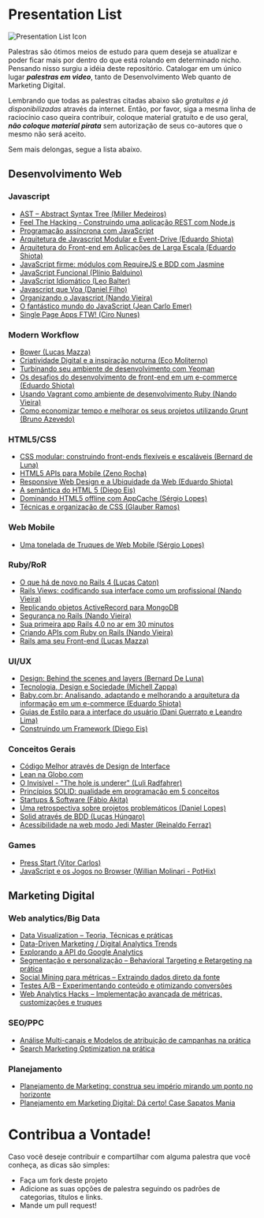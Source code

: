 Presentation List
=====

![Presentation List Icon](https://raw.github.com/pedronauck/presentation-list/master/icon.png)

Palestras são ótimos meios de estudo para quem deseja se atualizar e poder ficar mais por dentro do que está rolando em determinado nicho. Pensando nisso surgiu a idéia deste repositório. Catalogar em um único lugar ***palestras em video***, tanto de Desenvolvimento Web quanto de Marketing Digital.

Lembrando que todas as palestras citadas abaixo são *gratuítas e já disponibilizadas* através da internet. Então, por favor, siga a mesma linha de raciocínio caso queira contribuir, coloque material gratuíto e de uso geral, ***não coloque material pirata*** sem autorização de seus co-autores que o mesmo não será aceito.

Sem mais delongas, segue a lista abaixo.

## Desenvolvimento Web

### Javascript

* [AST – Abstract Syntax Tree (Miller Medeiros)](http://setemasters.imasters.com.br/conversas/ast-abstract-syntax-tree/)
* [Feel The Hacking - Construindo uma aplicação REST com Node.js](https://www.youtube.com/watch?v=V8lWtjbCKyA)
* [Programação assíncrona com JavaScript](http://www.infoq.com/br/presentations/programacao-assincrona-javascript)
* [Arquitetura de Javascript Modular e Event-Drive (Eduardo Shiota)](https://www.eventials.com/pt-br/locaweb/arquitetura-de-javascript-modular-e-event-driven/)
* [Arquitetura do Front-end em Aplicações de Larga Escala (Eduardo Shiota)](https://www.eventials.com/pt-br/locaweb/eduardo-shiota-yasuda-arquitetura-do-front-end-em-aplicacoes-de-larga-escala/)
* [JavaScript firme: módulos com RequireJS e BDD com Jasmine](http://www.infoq.com/br/presentations/javascript-firme)
* [JavaScript Funcional (Plínio Balduino)](http://setemasters.imasters.com.br/conversas/javascript-funcional/)
* [JavaScript Idiomático (Leo Balter)](http://setemasters.imasters.com.br/conversas/javascript-idiomatico/)
* [Javascript que Voa (Daniel Filho)](http://setemasters.imasters.com.br/conversas/javascript-que-voa/)
* [Organizando o Javascript (Nando Vieira)](https://www.youtube.com/watch?v=x9vDemjWmZQ)
* [O fantástico mundo do JavaScript (Jean Carlo Emer)](http://www.youtube.com/watch?v=Zn7B-X0y5qs)
* [Single Page Apps FTW! (Ciro Nunes)](http://www.youtube.com/watch?v=IiTz6EVjHnc)

### Modern Workflow

* [Bower (Lucas Mazza)](http://setemasters.imasters.com.br/conversas/bower/)
* [Criatividade Digital e a inspiração noturna (Eco Moliterno)](https://www.youtube.com/watch?v=44QZqfyEWNg)
* [Turbinando seu ambiente de desenvolvimento com Yeoman](http://www.infoq.com/br/presentations/desenvolvimento-yeoman)
* [Os desafios do desenvolvimento de front-end em um e-commerce (Eduardo Shiota)](https://www.youtube.com/watch?v=5abzSBa33l4)
* [Usando Vagrant como ambiente de desenvolvimento Ruby (Nando Vieira)](https://www.eventials.com/pt-br/locaweb/usando-vagrant-como-ambiente-de-desenvolvimento-ruby/)
* [Como economizar tempo e melhorar os seus projetos utilizando Grunt (Bruno Azevedo)](http://www.youtube.com/watch?v=OF56WFEpAUQ)

### HTML5/CSS

* [CSS modular: construindo front-ends flexíveis e escaláveis (Bernard de Luna)](http://www.infoq.com/br/presentations/css-modular)
* [HTML5 APIs para Mobile (Zeno Rocha)](https://www.youtube.com/watch?v=ncYj9Z8LwNM)
* [Responsive Web Design e a Ubiquidade da Web (Eduardo Shiota)](https://www.youtube.com/watch?v=9PQgEl8dOAY)
* [A semântica do HTML 5 (Diego Eis)](https://www.eventials.com/pt-br/locaweb/diego-eis-a-semantica-do-html-5/)
* [Dominando HTML5 offline com AppCache (Sérgio Lopes)](http://www.youtube.com/watch?v=sVBSNJznDF0)
* [Técnicas e organização de CSS (Glauber Ramos)](http://www.youtube.com/watch?v=LmUISr5miy4)

### Web Mobile
* [Uma tonelada de Truques de Web Mobile (Sérgio Lopes)](http://www.youtube.com/watch?v=aH9eVa2cTcM)

### Ruby/RoR

* [O que há de novo no Rails 4 (Lucas Caton)](https://www.eventials.com/pt-br/locaweb/o-que-ha-de-novo-no-rails-4-com-lucas-caton/)
* [Rails Views: codificando sua interface como um profissional (Nando Vieira)](https://www.eventials.com/pt-br/locaweb/rails-views-codificando-sua-interface-como-um-profissional/)
* [Replicando objetos ActiveRecord para MongoDB](https://www.eventials.com/pt-br/locaweb/replicando-objetos-activerecord-para-mongodb/)
* [Segurança no Rails (Nando Vieira)](https://www.youtube.com/watch?v=GPglTMw-2Hw)
* [Sua primeira app Rails 4.0 no ar em 30 minutos](https://www.eventials.com/pt-br/cafecomdevlondrina/cafecomdevlondrina-2/)
* [Criando APIs com Ruby on Rails (Nando Vieira)](http://www.infoq.com/br/presentations/criando-apis-ruby-on-rails)
* [Rails ama seu Front-end (Lucas Mazza)](https://www.eventials.com/pt-br/locaweb/rails-ama-seu-front-end/)

### UI/UX

* [Design: Behind the scenes and layers (Bernard De Luna)](https://www.eventials.com/pt-br/locaweb/design-behind-the-scenes-and-layers-com-bernard-de-luna/)
* [Tecnologia, Design e Sociedade (Michell Zappa)](https://www.youtube.com/watch?v=xqLXAKshEzQ)
* [Baby.com.br: Analisando, adaptando e melhorando a arquitetura da informação em um e-commerce (Eduardo Shiota)](https://www.youtube.com/watch?v=KlIGJM5X-fA)
* [Guias de Estilo para a interface do usuário (Dani Guerrato e Leandro Lima)](https://www.eventials.com/pt-br/locaweb/guias-de-estilo-para-a-interface-do-usuario/)
* [Construindo um Framework (Diego Eis)](https://www.eventials.com/pt-br/locaweb/construindo-um-framework/)

### Conceitos Gerais

* [Código Melhor através de Design de Interface](https://www.eventials.com/pt-br/locaweb/codigo-melhor-atraves-de-design-de-interface/)
* [Lean na Globo.com](http://www.infoq.com/br/presentations/usando-lean-globo-com)
* [O Invisível - "The hole is underer" (Luli Radfahrer)](https://www.youtube.com/watch?v=168jsIqMjs0)
* [Princípios SOLID: qualidade em programação em 5 conceitos](http://www.infoq.com/br/presentations/principios-solid)
* [Startups & Software (Fábio Akita)](https://www.eventials.com/pt-br/locaweb/startups-software-2/)
* [Uma retrospectiva sobre projetos problemáticos (Daniel Lopes)](https://www.eventials.com/pt-br/locaweb/daniel-lopes-uma-retrospectiva-sobre-projetos-problematicos/)
* [Solid através de BDD (Lucas Húngaro)](https://www.eventials.com/pt-br/locaweb/solid-atraves-de-bdd-um-guia-pratico-para-rubistas/)
* [Acessibilidade na web modo Jedi Master (Reinaldo Ferraz)](http://www.youtube.com/watch?v=MMLQioPwbik)

### Games

* [Press Start (Vitor Carlos)](http://www.youtube.com/watch?v=fB3TvRRfLTA)
* [JavaScript e os Jogos no Browser (Willian Molinari - PotHix)](http://www.youtube.com/watch?v=TbgODPU2tro)

## Marketing Digital

### Web analytics/Big Data

* [Data Visualization – Teoria, Técnicas e práticas](http://intercon.imasters.com.br/conteudo/data-visualization-teoria-tecnicas-e-praticas/)
* [Data-Driven Marketing / Digital Analytics Trends](http://intercon.imasters.com.br/conteudo/data-driven-marketing-digital-analytics-trends-futuro-das-metricas-otimizacao-e-inteligencia-de-negocios/)
* [Explorando a API do Google Analytics](http://intercon.imasters.com.br/conteudo/explorando-a-api-do-google-analytics/)
* [Segmentação e personalização – Behavioral Targeting e Retargeting na prática](http://intercon.imasters.com.br/conteudo/segmentacao-e-personalizacao-behavioral-targeting-e-retargeting-na-pratica/)
* [Social Mining para métricas – Extraindo dados direto da fonte](http://intercon.imasters.com.br/conteudo/social-mining-para-metricas-extraindo-dados-direto-da-fonte/)
* [Testes A/B – Experimentando conteúdo e otimizando conversões](http://intercon.imasters.com.br/conteudo/testes-ab-experimentando-conteudo-e-otimizando-conversoes/)
* [Web Analytics Hacks – Implementação avançada de métricas, customizações e truques](http://intercon.imasters.com.br/conteudo/web-analytics-hacks-implementacao-avancada-de-metricas-customizacoes-e-truques/)

### SEO/PPC

* [Análise Multi-canais e Modelos de atribuição de campanhas na prática](http://intercon.imasters.com.br/conteudo/analise-multi-canais-e-modelos-de-atribuicao-de-campanhas-na-pratica/)
* [Search Marketing Optimization na prática](http://intercon.imasters.com.br/conteudo/search-marketing-optimization-na-pratica/)

### Planejamento

* [Planejamento de Marketing: construa seu império mirando um ponto no horizonte](https://www.eventials.com/pt-br/paulaquintao/planejamento-de-marketing-construa-seu-imperio-mirando-um-horizonte-gratuita/)
* [Planejamento em Marketing Digital: Dá certo! Case Sapatos Mania](https://www.eventials.com/pt-br/empirica/planejamento-em-marketing-digital-da-certo-case-sapatos-mania/)

# Contribua a Vontade!

Caso você deseje contribuir e compartilhar com alguma palestra que você conheça, as dicas são simples:

* Faça um fork deste projeto
* Adicione as suas opções de palestra seguindo os padrões de categorias, títulos e links.
* Mande um pull request!
